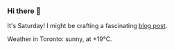 ### Hi there :wave:

It's Saturday! I might be crafting a fascinating [blog post](https://www.benjaminwuethrich.dev).

Weather in Toronto: sunny, at +19°C.
